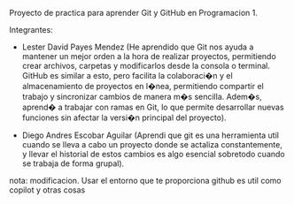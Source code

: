 Proyecto de practica para aprender Git y GitHub en Programacion 1.

Integrantes:
- Lester David Payes Mendez (He aprendido que Git nos ayuda a mantener un mejor orden a la hora de realizar proyectos, permitiendo 
    crear archivos, carpetas y modificarlos desde la consola o terminal. GitHub es similar a esto, pero facilita
    la colaboraci�n y el almacenamiento de proyectos en l�nea, permitiendo compartir el trabajo y sincronizar 
    cambios de manera m�s sencilla. Adem�s, aprend� a trabajar con ramas en Git, lo que permite desarrollar nuevas funciones
    sin afectar la versi�n principal del proyecto).

- Diego Andres Escobar Aguilar (Aprendi que git es una herramienta util cuando se lleva a cabo un proyecto donde se actaliza
    constantemente, y llevar el historial de estos cambios es algo esencial sobretodo cuando se
    trabaja de forma grupal).


nota: modificacion. Usar el entorno que te proporciona github es util como copilot
y otras cosas